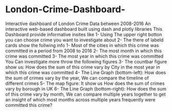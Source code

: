 # London-Crime-Dashboard-
Interactive dashboard of London Crime Data between 2008-2016
An interactive web-based dashboard built using dash and plotly libraries 
This Dashboard provide informative insites like 
1- Using The upper right botton you can choose crime you want to investigate about 
2- The there of labeld cards show the follwing info 
   1- Most of the cities in which this crime was committed in a period from 2008 to 2016
   2- The most month in which this crime was committed
   3- The most year in which this crime was committed
You Can investigate more throw the following figures 
3- The countbar figure show us:
   How does the sum of this crime vary by City in the most year in which this crime was committed
4- The Line Graph (bottom-left):
   How does the sum of crimes vary by the year, We can compare the timeline of different crimes
5- The map figure:
   It show us How does the sum of crimes vary by borough in UK 
6- The Line Graph (bottom-right):
   How does the sum of this crime vary by month, 
   We can compare multiple years together to get an insight of which most months across multiple years frequently were committed this crime?

